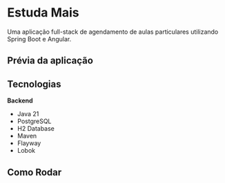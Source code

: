 # Estuda Mais
Uma aplicação full-stack de agendamento de aulas particulares utilizando Spring Boot e Angular.

## Prévia da aplicação

## Tecnologias
**Backend**
- Java 21
- PostgreSQL
- H2 Database
- Maven
- Flayway
- Lobok


## Como Rodar
